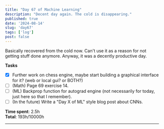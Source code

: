 ```yaml
---
title: "Day 67 of Machine Learning"
description: "Decent day again. The cold is disappearing."
published: true
date: '2024-08-14'
slug: 'day67'
tags: ['log']
post: false
---
```

<script>
    import Image from '$lib/components/Image.svelte';
</script>

Basically recovered from the cold now. Can't use it as a reason for not getting stuff done anymore. Anyway, it was a decently productive day.

**Tasks**
- [x] Further work on chess engine, maybe start building a graphical interface for it? (web or local gui? or BOTH?)
- [ ] (Math) Page 69 exercise 14.
- [ ] (ML) Backprop function for autograd engine (not necessarily for today, just here so that I remember).
- [ ] (In the future) Write a "Day X of ML" style blog post about CNNs.

**Time spent**: 2.5h<br /> **Total**: 193h/10000h

___
